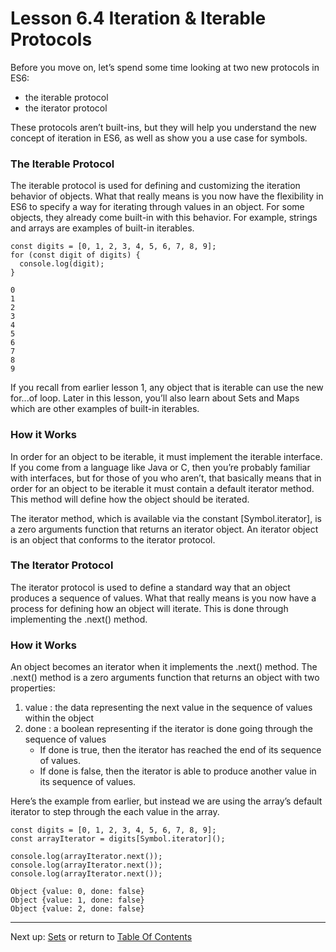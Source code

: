 # Lesson 6.4 Iteration & Iterable Protocols

Before you move on, let’s spend some time looking at two new protocols in ES6:

- the iterable protocol
- the iterator protocol

These protocols aren’t built-ins, but they will help you understand the new concept of iteration in ES6, as well as show you a use case for symbols.

### The Iterable Protocol
The iterable protocol is used for defining and customizing the iteration behavior of objects. What that really means is you now have the flexibility in ES6 to specify a way for iterating through values in an object. For some objects, they already come built-in with this behavior. For example, strings and arrays are examples of built-in iterables.
```
const digits = [0, 1, 2, 3, 4, 5, 6, 7, 8, 9];
for (const digit of digits) {
  console.log(digit);
}
```
    0 
    1 
    2 
    3 
    4 
    5 
    6 
    7 
    8 
    9 

If you recall from earlier lesson 1, any object that is iterable can use the new for...of loop. Later in this lesson, you’ll also learn about Sets and Maps which are other examples of built-in iterables.

### How it Works
In order for an object to be iterable, it must implement the iterable interface. If you come from a language like Java or C, then you’re probably familiar with interfaces, but for those of you who aren’t, that basically means that in order for an object to be iterable it must contain a default iterator method. This method will define how the object should be iterated.

The iterator method, which is available via the constant [Symbol.iterator], is a zero arguments function that returns an iterator object. An iterator object is an object that conforms to the iterator protocol.

### The Iterator Protocol
The iterator protocol is used to define a standard way that an object produces a sequence of values. What that really means is you now have a process for defining how an object will iterate. This is done through implementing the .next() method.

### How it Works
An object becomes an iterator when it implements the .next() method. The .next() method is a zero arguments function that returns an object with two properties:

1. value : the data representing the next value in the sequence of values within the object
2. done : a boolean representing if the iterator is done going through the sequence of values
    - If done is true, then the iterator has reached the end of its sequence of values.
    - If done is false, then the iterator is able to produce another value in its sequence of values.
    
Here’s the example from earlier, but instead we are using the array’s default iterator to step through the each value in the array.
```
const digits = [0, 1, 2, 3, 4, 5, 6, 7, 8, 9];
const arrayIterator = digits[Symbol.iterator]();

console.log(arrayIterator.next());
console.log(arrayIterator.next());
console.log(arrayIterator.next());
```
    Object {value: 0, done: false}
    Object {value: 1, done: false}
    Object {value: 2, done: false}

- - -
Next up: [Sets](ND024_Part3_Lesson06_05.md) or return to [Table Of Contents](./ND024_TableOfContents.md)
